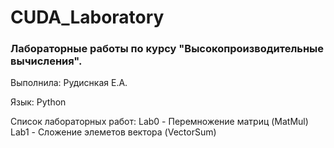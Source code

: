 # CUDA_Laboratory

### Лабораторные работы по курсу "Высокопроизводительные вычисления".

Выполнила: Рудиснкая Е.А.

Язык: Python

Список лабораторных работ:
  Lab0 - Перемножение матриц (MatMul)
  Lab1 - Сложение элеметов вектора (VectorSum) 

